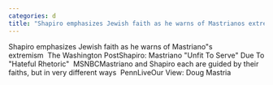 ```yaml
---
categories: d
title: "Shapiro emphasizes Jewish faith as he warns of Mastrianos extremism  The Washington Post"
---
```

Shapiro emphasizes Jewish faith as he warns of Mastriano"s extremism&nbsp;&nbsp;The Washington PostShapiro: Mastriano "Unfit To Serve" Due To "Hateful Rhetoric"&nbsp;&nbsp;MSNBCMastriano and Shapiro each are guided by their faiths, but in very different ways&nbsp;&nbsp;PennLiveOur View: Doug Mastria